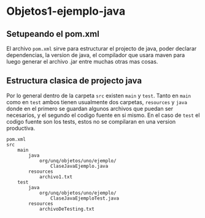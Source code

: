 # Objetos1-ejemplo-java


## Setupeando el pom.xml
El archivo `pom.xml` sirve para estructurar el projecto de java, 
poder declarar dependencias, 
la version de java, 
el compilador que usara maven para luego generar el archivo .jar 
entre muchas otras mas cosas.


## Estructura clasica de projecto java

Por lo general dentro de la carpeta `src` existen `main` y `test`.
Tanto en `main` como en `test` ambos tienen usualmente dos carpetas, `resources` y `java` donde en el primero se guardan algunos archivos que puedan ser necesarios, y el segundo el codigo fuente en si mismo.
En el caso de `test` el codigo fuente son los tests, estos no se compilaran en una version productiva.

```
pom.xml
src
    main
        java
            org/unq/objetos/uno/ejemplo/
                ClaseJavaEjemplo.java
        resources
            archivo1.txt
    test
        java
            org/unq/objetos/uno/ejemplo/
                ClaseJavaEjemploTest.java
        resources
            archivoDeTesting.txt
```